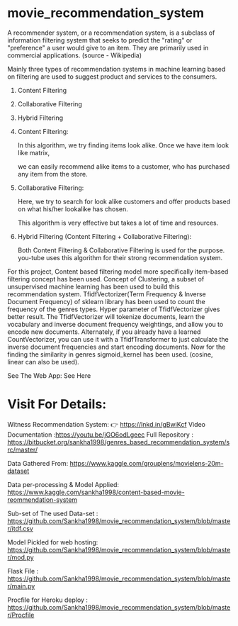 # movie_recommendation_system

A recommender system, or a recommendation system, is a subclass of information filtering system that seeks to predict the "rating" or "preference" a user would give 
to an item. They are primarily used in commercial applications. (source - Wikipedia)

Mainly three types of recommendation systems in machine learning based on filtering are used to suggest product and services to the consumers.

1. Content Filtering

2. Collaborative Filtering

3. Hybrid Filtering

1. Content Filtering:

   In this algorithm, we try finding items look alike. Once we have item look like matrix,

      we can easily recommend alike items to a customer, who has purchased any item from the store.

2. Collaborative Filtering:

      Here, we try to search for look alike customers and offer products based on what his/her lookalike has chosen.

      This algorithm is very effective but takes a lot of time and resources.

3. Hybrid Filtering (Content Filtering + Collaborative Filtering):

   Both Content Filtering & Collaborative Filtering is used for the purpose. you-tube uses this algorithm for their strong recommendation system.

For this project, Content based filtering model more specifically item-based filtering concept has been used. Concept of Clustering, a subset of unsupervised machine learning has been used to build this recommendation system. TfidfVectorizer(Term Frequency & Inverse Document Frequency) of sklearn library has been used to count the frequency of the genres types. Hyper parameter of TfidfVectorizer gives better result. The TfidfVectorizer will tokenize documents, learn the vocabulary and inverse document frequency weightings, and allow you to encode new documents. Alternately, if you already have a learned CountVectorizer, you can use it with a TfidfTransformer to just calculate the inverse document frequencies and start encoding documents. Now for the finding the similarity in genres sigmoid_kernel has been used. (cosine, linear can also be used).

See The Web App: See Here

# Visit For Details:
Witness Recommendation System:
👉 https://lnkd.in/gBwiKcf
Video Documentation :https://youtu.be/jGO6odLgeec
Full Repository : https://bitbucket.org/sankha1998/genres_based_recommendation_system/src/master/

Data Gathered From: https://www.kaggle.com/grouplens/movielens-20m-dataset

Data per-processing & Model Applied: https://www.kaggle.com/sankha1998/content-based-movie-reommendation-system

Sub-set of The used Data-set : https://github.com/Sankha1998/movie_recommendation_system/blob/master/itdf.csv

Model Pickled for web hosting: https://github.com/Sankha1998/movie_recommendation_system/blob/master/mod.py

Flask File : https://github.com/Sankha1998/movie_recommendation_system/blob/master/main.py

Procfile for Heroku deploy : https://github.com/Sankha1998/movie_recommendation_system/blob/master/Procfile
